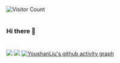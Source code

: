 ![Visitor Count](https://profile-counter.glitch.me/{YoushanLiu}/count.svg)
# 
### Hi there 👋

<!--
**YoushanLiu/YoushanLiu** is a ✨ _special_ ✨ repository because its `README.md` (this file) appears on your GitHub profile.

Here are some ideas to get you started:

- 🔭 I’m currently working on ...
- 🌱 I’m currently learning ...
- 👯 I’m looking to collaborate on ...
- 🤔 I’m looking for help with ...
- 💬 Ask me about ...
- 📫 How to reach me: ...
- 😄 Pronouns: ...
- ⚡ Fun fact: ...
-->

#
![](https://github-readme-stats.vercel.app/api/top-langs/?username=YoushanLiu&theme=dark&layout=compact)
![](https://github-readme-stats.vercel.app/api?username=YoushanLiu&show_icons=true&theme=dark&count_private=true)
[![YoushanLiu's github activity graph](https://github-readme-activity-graph.vercel.app/graph?username=YoushanLiu&theme=github&radius=1)](https://github.com/ashutosh00710/github-readme-activity-graph)

